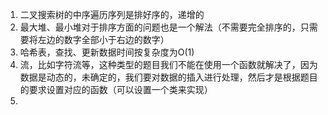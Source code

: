 1. 二叉搜索树的中序遍历序列是排好序的，递增的
2. 最大堆、最小堆对于排序方面的问题也是一个解法（不需要完全排序的，只需要将左边的数字全部小于右边的数字）
3. 哈希表，查找、更新数据时间按复杂度为O(1)
4. 流，比如字符流等，这种类型的题目我们不能在使用一个函数就解决了，因为数据是动态的，未确定的，我们要对数据的插入进行处理，然后才是根据题目的要求设置对应的函数（可以设置一个类来实现）
5. 